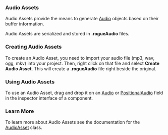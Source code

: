 ### Audio Assets

Audio Assets provide the means to generate [Audio](https://threejs.org/docs/#api/en/audio/Audio) objects based on their buffer information.

Audio Assets are serialized and stored in **.rogueAudio** files.

### Creating Audio Assets

To create an Audio Asset, you need to import your audio file (mp3, wav, ogg, mkv) into your project. Then, right click on that file and select **Create Audio Asset**. This will create a **.rogueAudio** file right beside the original.

### Using Audio Assets

To use an Audio Asset, drag and drop it on an [Audio](https://threejs.org/docs/#api/en/audio/Audio) or [PositionalAudio](https://threejs.org/docs/#api/en/audio/PositionalAudio) field in the inspector interface of a component.

### Learn More

To learn more about Audio Assets see the documentation for the [AudioAsset](/EngineAPI/AudioAsset) class.
